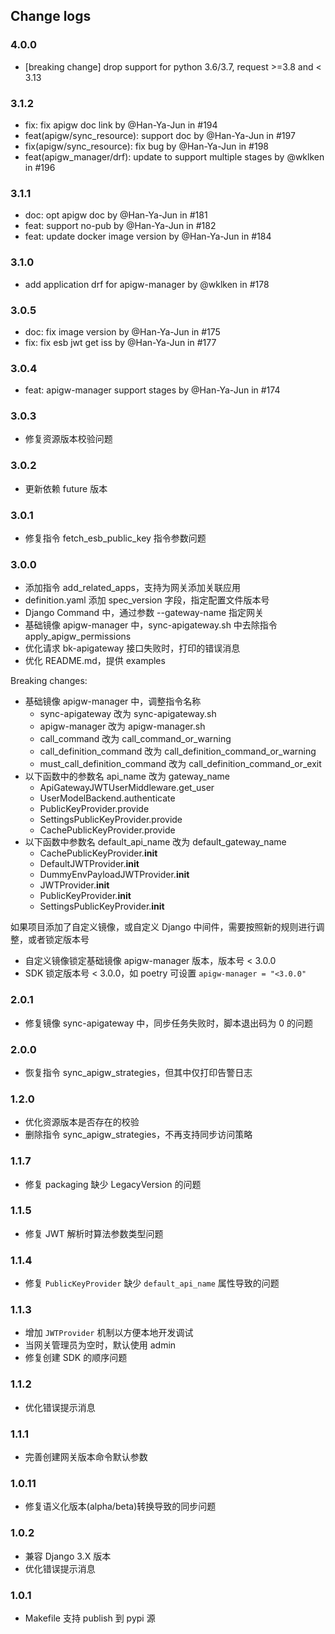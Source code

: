 ## Change logs

### 4.0.0

- [breaking change] drop support for python 3.6/3.7, request >=3.8 and < 3.13

### 3.1.2

- fix: fix apigw doc link by @Han-Ya-Jun in #194
- feat(apigw/sync_resource): support doc by @Han-Ya-Jun in #197
- fix(apigw/sync_resource): fix bug by @Han-Ya-Jun in #198
- feat(apigw_manager/drf): update to support multiple stages by @wklken in #196

### 3.1.1

- doc: opt apigw doc by @Han-Ya-Jun in #181
- feat: support no-pub by @Han-Ya-Jun in #182
- feat: update docker image version by @Han-Ya-Jun in #184

### 3.1.0

- add application drf for apigw-manager by @wklken in #178

### 3.0.5

- doc: fix image version by @Han-Ya-Jun in #175
- fix: fix esb jwt get iss by @Han-Ya-Jun in #177

### 3.0.4

- feat: apigw-manager support stages by @Han-Ya-Jun in #174

### 3.0.3

- 修复资源版本校验问题
### 3.0.2
- 更新依赖 future 版本

### 3.0.1
- 修复指令 fetch_esb_public_key 指令参数问题

### 3.0.0
- 添加指令 add_related_apps，支持为网关添加关联应用
- definition.yaml 添加 spec_version 字段，指定配置文件版本号
- Django Command 中，通过参数 --gateway-name 指定网关
- 基础镜像 apigw-manager 中，sync-apigateway.sh 中去除指令 apply_apigw_permissions
- 优化请求 bk-apigateway 接口失败时，打印的错误消息
- 优化 README.md，提供 examples

Breaking changes:
- 基础镜像 apigw-manager 中，调整指令名称
  - sync-apigateway 改为 sync-apigateway.sh
  - apigw-manager 改为 apigw-manager.sh
  - call_command 改为 call_command_or_warning
  - call_definition_command 改为 call_definition_command_or_warning
  - must_call_definition_command 改为 call_definition_command_or_exit
- 以下函数中的参数名 api_name 改为 gateway_name
  - ApiGatewayJWTUserMiddleware.get_user
  - UserModelBackend.authenticate
  - PublicKeyProvider.provide
  - SettingsPublicKeyProvider.provide
  - CachePublicKeyProvider.provide
- 以下函数中参数名 default_api_name 改为 default_gateway_name
  - CachePublicKeyProvider.__init__
  - DefaultJWTProvider.__init__
  - DummyEnvPayloadJWTProvider.__init__
  - JWTProvider.__init__
  - PublicKeyProvider.__init__
  - SettingsPublicKeyProvider.__init__

如果项目添加了自定义镜像，或自定义 Django 中间件，需要按照新的规则进行调整，或者锁定版本号
- 自定义镜像锁定基础镜像 apigw-manager 版本，版本号 < 3.0.0
- SDK 锁定版本号 < 3.0.0，如 poetry 可设置 `apigw-manager = "<3.0.0"`

### 2.0.1
- 修复镜像 sync-apigateway 中，同步任务失败时，脚本退出码为 0 的问题

### 2.0.0
- 恢复指令 sync_apigw_strategies，但其中仅打印告警日志

### 1.2.0
- 优化资源版本是否存在的校验
- 删除指令 sync_apigw_strategies，不再支持同步访问策略

### 1.1.7

- 修复 packaging 缺少 LegacyVersion 的问题

### 1.1.5

- 修复 JWT 解析时算法参数类型问题

### 1.1.4

- 修复 `PublicKeyProvider` 缺少 `default_api_name` 属性导致的问题

### 1.1.3

- 增加 `JWTProvider` 机制以方便本地开发调试
- 当网关管理员为空时，默认使用 admin
- 修复创建 SDK 的顺序问题

### 1.1.2

- 优化错误提示消息

### 1.1.1

- 完善创建网关版本命令默认参数

### 1.0.11

- 修复语义化版本(alpha/beta)转换导致的同步问题

### 1.0.2

- 兼容 Django 3.X 版本
- 优化错误提示消息

### 1.0.1

- Makefile 支持 publish 到 pypi 源
